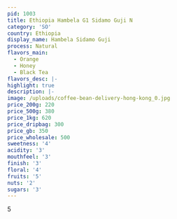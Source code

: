 ```yaml
---
pid: 1003
title: Ethiopia Hambela G1 Sidamo Guji N
category: 'SO'
country: Ethiopia
display_name: Hambela Sidamo Guji
process: Natural
flavors_main:
  - Orange
  - Honey
  - Black Tea
flavors_desc: |-
highlight: true
description: |-
image: /uploads/coffee-bean-delivery-hong-kong_0.jpg
price_200g: 220
price_500g: 380
price_1kg: 620
price_dripbag: 300
price_gb: 350
price_wholesale: 500
sweetness: '4'
acidity: '3'
mouthfeel: '3'
finish: '3'
floral: '4'
fruits: '5'
nuts: '2'
sugars: '3'
---
```


5

